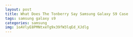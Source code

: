 ```yaml
---
layout: post
title: What Does The Tonberry Say Samsung Galaxy S9 Case
tags: samsung galaxy s9
categories: samsung
img: 1oAVlyE8PMNtxeTg9x39fW3lqEd_XJdlg
---
```

